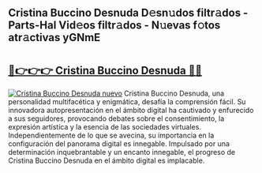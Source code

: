 ## Cristina Buccino Desnuda D𝚎sn𝚞dos filtr𝚊dos - Parts-HaI Vid𝚎os filtr𝚊dos - N𝚞evas f𝚘tos atr𝚊ctivas yGNmE

# <h2><a href="http://mb9k3n.tromn.icu/?c=Cristina+Buccino+Desnuda">🔗👉👉👉 Cristina Buccino Desnuda 🔗🔗</a></h2>

[![Cristina Buccino Desnuda nuevo](https://i.imgur.com/pEAQMta.gif)](http://mb9k3n.tromn.icu/?c=Cristina+Buccino+Desnuda)
Cristina Buccino Desnuda, una personalidad multifacética y enigmática, desafía la comprensión fácil. Su innovadora autopresentación en el ámbito digital ha cautivado y enfurecido a sus seguidores, provocando debates sobre el consentimiento, la expresión artística y la esencia de las sociedades virtuales. Independientemente de lo que se avecina, su importancia en la configuración del panorama digital es innegable. Impulsado por una determinación inquebrantable y un encanto innegable, el progreso de Cristina Buccino Desnuda en el ámbito digital es implacable.
